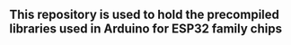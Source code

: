 ## This repository is used to hold the precompiled libraries used in Arduino for ESP32 family chips
